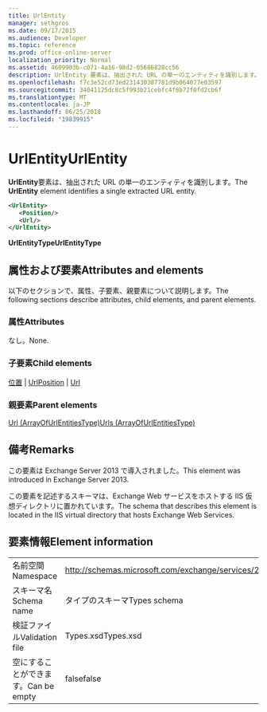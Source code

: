 ```yaml
---
title: UrlEntity
manager: sethgros
ms.date: 09/17/2015
ms.audience: Developer
ms.topic: reference
ms.prod: office-online-server
localization_priority: Normal
ms.assetid: 4609903b-c071-4a16-98d2-05686828cc56
description: UrlEntity 要素は、抽出された URL の単一のエンティティを識別します。
ms.openlocfilehash: f7c3e52cd73ed231430307781d9b064077e03597
ms.sourcegitcommit: 34041125dc8c5f993b21cebfc4f8b72f0fd2cb6f
ms.translationtype: MT
ms.contentlocale: ja-JP
ms.lasthandoff: 06/25/2018
ms.locfileid: "19839915"
---
```

# <a name="urlentity"></a><span data-ttu-id="3b940-103">UrlEntity</span><span class="sxs-lookup"><span data-stu-id="3b940-103">UrlEntity</span></span>

<span data-ttu-id="3b940-104">**UrlEntity**要素は、抽出された URL の単一のエンティティを識別します。</span><span class="sxs-lookup"><span data-stu-id="3b940-104">The **UrlEntity** element identifies a single extracted URL entity.</span></span> 
  
```XML
<UrlEntity>
   <Position/>
   <Url/>
</UrlEntity>
```

 <span data-ttu-id="3b940-105">**UrlEntityType**</span><span class="sxs-lookup"><span data-stu-id="3b940-105">**UrlEntityType**</span></span>
## <a name="attributes-and-elements"></a><span data-ttu-id="3b940-106">属性および要素</span><span class="sxs-lookup"><span data-stu-id="3b940-106">Attributes and elements</span></span>

<span data-ttu-id="3b940-107">以下のセクションで、属性、子要素、親要素について説明します。</span><span class="sxs-lookup"><span data-stu-id="3b940-107">The following sections describe attributes, child elements, and parent elements.</span></span>
  
### <a name="attributes"></a><span data-ttu-id="3b940-108">属性</span><span class="sxs-lookup"><span data-stu-id="3b940-108">Attributes</span></span>

<span data-ttu-id="3b940-109">なし。</span><span class="sxs-lookup"><span data-stu-id="3b940-109">None.</span></span>
  
### <a name="child-elements"></a><span data-ttu-id="3b940-110">子要素</span><span class="sxs-lookup"><span data-stu-id="3b940-110">Child elements</span></span>

<span data-ttu-id="3b940-111">[位置](position.md) | [Url](url-ex15websvcsotherref.md)</span><span class="sxs-lookup"><span data-stu-id="3b940-111">[Position](position.md) | [Url ](url-ex15websvcsotherref.md)</span></span>
  
### <a name="parent-elements"></a><span data-ttu-id="3b940-112">親要素</span><span class="sxs-lookup"><span data-stu-id="3b940-112">Parent elements</span></span>

[<span data-ttu-id="3b940-113">Url (ArrayOfUrlEntitiesType)</span><span class="sxs-lookup"><span data-stu-id="3b940-113">Urls (ArrayOfUrlEntitiesType)</span></span>](urls-arrayofurlentitiestype.md)
  
## <a name="remarks"></a><span data-ttu-id="3b940-114">備考</span><span class="sxs-lookup"><span data-stu-id="3b940-114">Remarks</span></span>

<span data-ttu-id="3b940-115">この要素は Exchange Server 2013 で導入されました。</span><span class="sxs-lookup"><span data-stu-id="3b940-115">This element was introduced in Exchange Server 2013.</span></span>
  
<span data-ttu-id="3b940-116">この要素を記述するスキーマは、Exchange Web サービスをホストする IIS 仮想ディレクトリに置かれています。</span><span class="sxs-lookup"><span data-stu-id="3b940-116">The schema that describes this element is located in the IIS virtual directory that hosts Exchange Web Services.</span></span>
  
## <a name="element-information"></a><span data-ttu-id="3b940-117">要素情報</span><span class="sxs-lookup"><span data-stu-id="3b940-117">Element information</span></span>

|||
|:-----|:-----|
|<span data-ttu-id="3b940-118">名前空間</span><span class="sxs-lookup"><span data-stu-id="3b940-118">Namespace</span></span>  <br/> |http://schemas.microsoft.com/exchange/services/2006/types  <br/> |
|<span data-ttu-id="3b940-119">スキーマ名</span><span class="sxs-lookup"><span data-stu-id="3b940-119">Schema name</span></span>  <br/> |<span data-ttu-id="3b940-120">タイプのスキーマ</span><span class="sxs-lookup"><span data-stu-id="3b940-120">Types schema</span></span>  <br/> |
|<span data-ttu-id="3b940-121">検証ファイル</span><span class="sxs-lookup"><span data-stu-id="3b940-121">Validation file</span></span>  <br/> |<span data-ttu-id="3b940-122">Types.xsd</span><span class="sxs-lookup"><span data-stu-id="3b940-122">Types.xsd</span></span>  <br/> |
|<span data-ttu-id="3b940-123">空にすることができます。</span><span class="sxs-lookup"><span data-stu-id="3b940-123">Can be empty</span></span>  <br/> |<span data-ttu-id="3b940-124">false</span><span class="sxs-lookup"><span data-stu-id="3b940-124">false</span></span>  <br/> |
   

